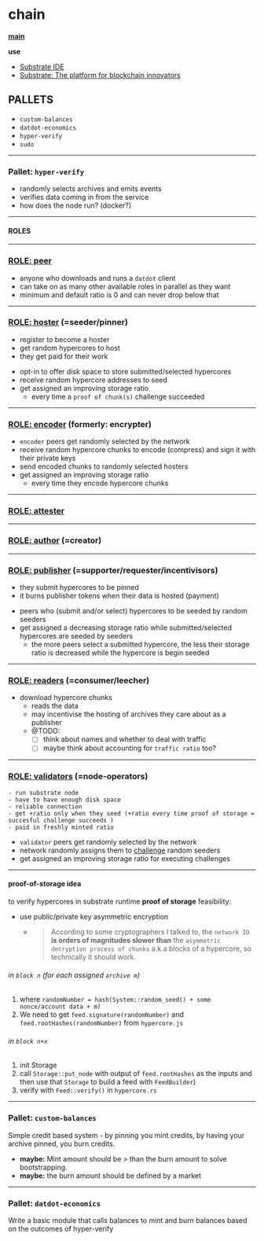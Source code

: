 # chain
**[main](../README.md)**

**use**
* [Substrate IDE](https://polkadot.js.org/apps/)
* [Substrate: The platform for blockchain innovators](https://github.com/paritytech/substrate)


## PALLETS
* `custom-balances`
* `datdot-economics`
* `hyper-verify`
* `sudo`


-------------------------------------------------------------------------------
### Pallet: `hyper-verify`
- randomly selects archives and emits events
- verifies data coming in from the service
- how does the node run? (docker?)

----

#### ROLES

----

### [ROLE: peer](#/2)
* anyone who downloads and runs a `datdot` client
* can take on as many other available roles in parallel as they want
* minimum and default ratio is 0 and can never drop below that

----

### [ROLE: hoster](#/2) (=seeder/pinner)
  - register to become a hoster
  - get random hypercores to host
  - they get paid for their work
* opt-in to offer disk space to store submitted/selected hypercores
* receive random hypercore addresses to seed
* get assigned an improving storage ratio
    * every time a `proof of chunk(s)` challenge succeeded

----

### [ROLE: encoder](#/2) (formerly: encrypter)
* `encoder` peers get randomly selected by the network
* receive random hypercore chunks to encode (compress) and sign it with their private keys
* send encoded chunks to randomly selected hosters
* get assigned an improving storage ratio
    * every time they encode hypercore chunks

----

### [ROLE: attester](#/2)

----

### [ROLE: author](#/2) (=creator)

----

### [ROLE: publisher](#/2) (=supporter/requester/incentivisors)
  - they submit hypercores to be pinned
  - it burns publisher tokens when their data is hosted (payment)
* peers who (submit and/or select) hypercores to be seeded by random seeders
* get assigned a decreasing storage ratio while submitted/selected hypercores are seeded by seeders
    * the more peers select a submitted hypercore, the less their storage ratio is decreased while the hypercore is begin seeded

----

### [ROLE: readers](#/2) (=consumer/leecher)
* download hypercore chunks
  - reads the data
  - may incentivise the hosting of archives they care about as a publisher
  - @TODO:
    - [ ] think about names and whether to deal with traffic
    - [ ] maybe think about accounting for `traffic ratio` too?

----

### [ROLE: validators](#/2) (=node-operators)
    - run substrate node
    - have to have enough disk space
    - reliable connection
    - get +ratio only when they seed (+ratio every time proof of storage = succesful challenge succeeds )
    - paid in freshly minted ratio
* `validator` peers get randomly selected by the network
* network randomly assigns them to [challenge](#/3/4) random seeders
* get assigned an improving storage ratio for executing challenges

----








#### proof-of-storage idea
to verify hypercores in substrate runtime
**proof of storage** feasibility:
* use public/private key asymmetric encryption
  * > According to some cryptographers I talked to, the `network IO` **is orders of magnitudes slower than** the `asymmetric decryption process of chunks` a.k.a blocks of a hypercore, so technically it should work.


###### in `block n` (for each assigned `archive m`)
1. where `randomNumber = hash(System::random_seed() + some nonce/account data + m)`
2. We need to get `feed.signature(randomNumber)` and `feed.rootHashes(randomNumber)` from `hypercore.js`

###### in `block n+x`
1. init Storage
2. call `Storage::put_node` with output of `feed.rootHashes` as the inputs and then use that `Storage` to build a feed with `FeedBuilder`)
3. verify with `Feed::verify()` in `hypercore.rs`


-------------------------------------------------------------------------------
### Pallet: `custom-balances`
Simple credit based system - by pinning you mint credits, by having your archive pinned, you burn credits.
* **maybe:** Mint amount should be > than the burn amount to solve bootstrapping.
* **maybe:** the burn amount should be defined by a market


-------------------------------------------------------------------------------
### Pallet: `datdot-economics`
Write a basic module that calls balances to mint and burn balances based on the outcomes of hyper-verify
